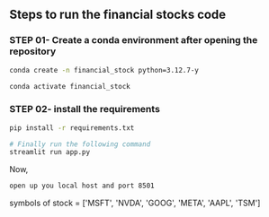 ## Steps to run the financial stocks code 


### STEP 01- Create a conda environment after opening the repository

```bash
conda create -n financial_stock python=3.12.7-y
```

```bash
conda activate financial_stock
```


### STEP 02- install the requirements
```bash
pip install -r requirements.txt
```


```bash
# Finally run the following command
streamlit run app.py
```

Now,
```bash
open up you local host and port 8501
```





symbols of stock = ['MSFT', 'NVDA', 'GOOG', 'META', 'AAPL', 'TSM']
